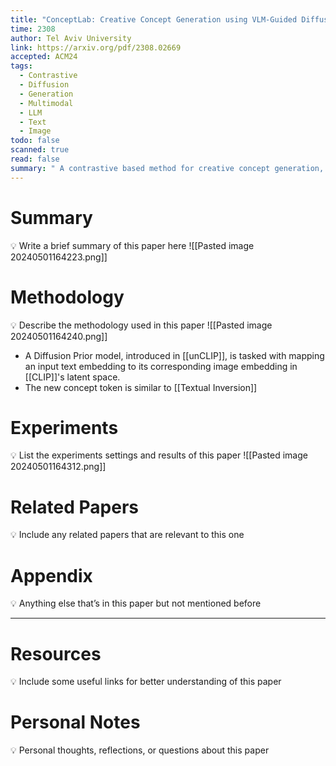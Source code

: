 ```yaml
---
title: "ConceptLab: Creative Concept Generation using VLM-Guided Diffusion Prior Constraints"
time: 2308
author: Tel Aviv University
link: https://arxiv.org/pdf/2308.02669
accepted: ACM24
tags:
  - Contrastive
  - Diffusion
  - Generation
  - Multimodal
  - LLM
  - Text
  - Image
todo: false
scanned: true
read: false
summary: " A contrastive based method for creative concept generation, with the help of VLM and diffusion prior."
---
```

# Summary
💡 Write a brief summary of this paper here
![[Pasted image 20240501164223.png]]
# Methodology
💡 Describe the methodology used in this paper
![[Pasted image 20240501164240.png]]
- A Diffusion Prior model, introduced in [[unCLIP]], is tasked with mapping an input text embedding to its corresponding image embedding in [[CLIP]]'s latent space.
- The new concept token is similar to [[Textual Inversion]]
# Experiments
💡 List the experiments settings and results of this paper
![[Pasted image 20240501164312.png]]
# Related Papers
💡 Include any related papers that are relevant to this one

# Appendix
💡 Anything else that’s in this paper but not mentioned before

---
# Resources
💡 Include some useful links for better understanding of this paper

# Personal Notes
💡 Personal thoughts, reflections, or questions about this paper
